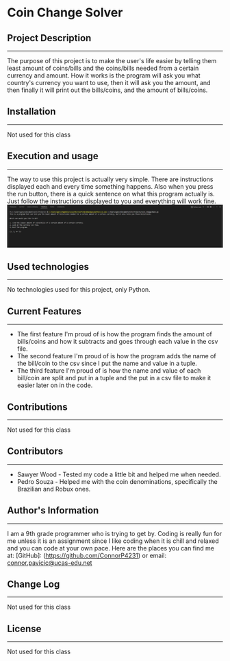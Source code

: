 # Coin Change Solver

## Project Description
---
The purpose of this project is to make the user's life easier by telling them least amount of coins/bills and the coins/bills needed from a certain currency and amount. How it works is the program will ask you what country's currency you want to use, then it will ask you the amount, and then finally it will print out the bills/coins, and the amount of bills/coins.


## Installation
---
Not used for this class  

## Execution and usage
---
The way to use this project is actually very simple. There are instructions displayed each and every time something happens. Also when you
press the run button, there is a quick sentence on what this program actually is. Just follow the instructions displayed to you and
everything will work fine.
![Here you should see clean and clear instructions being displayed when a user runs the program.](coin_change\code_image.png)

## Used technologies
---
No technologies used for this project, only Python.

## Current Features
---
+ The first feature I'm proud of is how the program finds the amount of bills/coins and how it subtracts and goes through each value in the csv file.
+ The second feature I'm proud of is how the program adds the name of the bill/coin to the csv since I put the name and value in a tuple.
+ The third feature I'm proud of is how the name and value of each bill/coin are split and put in a tuple and the put in a csv file to make it easier later on in the code.

## Contributions
---
Not used for this class

## Contributors
---
+ Sawyer Wood - Tested my code a little bit and helped me when needed.
+ Pedro Souza - Helped me with the coin denominations, specifically the Brazilian and Robux ones.

## Author's Information
---
I am a 9th grade programmer who is trying to get by. Coding is really fun for me unless it is an assignment since I like coding when it is chill and relaxed
and you can code at your own pace. Here are the places you can find me at: [GitHub]: (https://github.com/ConnorP4231) or email: connor.pavicic@ucas-edu.net

## Change Log
---
Not used for this class

## License
---
Not used for this class